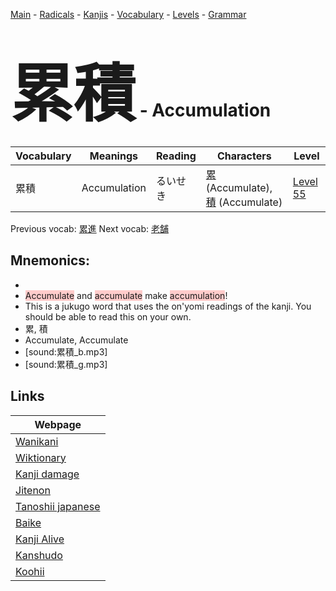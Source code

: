 <style> bigfont {font-size: 100px}</style>
[Main](../README.md) -
[Radicals](../radicals.md) -
[Kanjis](../kanjis.md) -
[Vocabulary](../vocabulary.md) -
[Levels](../levels.md) -
[Grammar](../grammar.md)
# <bigfont> 累積</bigfont> - Accumulation 

| Vocabulary | Meanings | Reading | Characters | Level |
| --- | --- | --- | --- | --- |
| 累積 | Accumulation | るいせき |  [累](../kanjis/累.md) (Accumulate), [積](../kanjis/積.md) (Accumulate) | [Level 55](../levels/wk_level55.md) |

Previous vocab: [累進](累進.md) Next vocab: [老舗](老舗.md) 

## Mnemonics:

* 
* <span style="background-color:#ffcccb"> Accumulate</span> and <span style="background-color:#ffcccb"> accumulate</span> make <span style="background-color:#ffcccb"> accumulation</span>!
* This is a jukugo word that uses the on'yomi readings of the kanji. You should be able to read this on your own.
* 累, 積
* Accumulate, Accumulate
* [sound:累積_b.mp3]
* [sound:累積_g.mp3]


## Links 

| Webpage |
| --- |
| [Wanikani          ](https://www.wanikani.com/kanji/累積) |
| [Wiktionary        ](https://en.wiktionary.org/wiki/累積) |
| [Kanji damage      ](http://www.kanjidamage.com/kanji/search?utf8=✓&q=累積) |
| [Jitenon           ](https://jitenon.com/kanji/累積) |
| [Tanoshii japanese ](https://www.tanoshiijapanese.com/dictionary/kanji.cfm?k=累積) |
| [Baike             ](https://baike.baidu.com/item/累積) |
| [Kanji Alive       ](https://app.kanjialive.com/累積) |
| [Kanshudo          ](https://www.kanshudo.com/searchmn?q=累積) |
| [Koohii            ](https://kanji.koohii.com/study/kanji/累積) |
